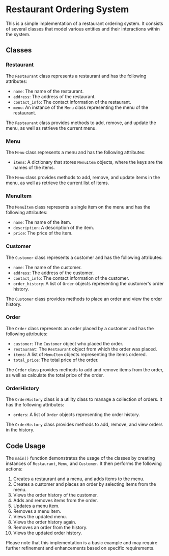 # Restaurant Ordering System

This is a simple implementation of a restaurant ordering system. It consists of several classes that model various entities and their interactions within the system.

## Classes

### Restaurant

The `Restaurant` class represents a restaurant and has the following attributes:

- `name`: The name of the restaurant.
- `address`: The address of the restaurant.
- `contact_info`: The contact information of the restaurant.
- `menu`: An instance of the `Menu` class representing the menu of the restaurant.

The `Restaurant` class provides methods to add, remove, and update the menu, as well as retrieve the current menu.

### Menu

The `Menu` class represents a menu and has the following attributes:

- `items`: A dictionary that stores `MenuItem` objects, where the keys are the names of the items.

The `Menu` class provides methods to add, remove, and update items in the menu, as well as retrieve the current list of items.

### MenuItem

The `MenuItem` class represents a single item on the menu and has the following attributes:

- `name`: The name of the item.
- `description`: A description of the item.
- `price`: The price of the item.

### Customer

The `Customer` class represents a customer and has the following attributes:

- `name`: The name of the customer.
- `address`: The address of the customer.
- `contact_info`: The contact information of the customer.
- `order_history`: A list of `Order` objects representing the customer's order history.

The `Customer` class provides methods to place an order and view the order history.

### Order

The `Order` class represents an order placed by a customer and has the following attributes:

- `customer`: The `Customer` object who placed the order.
- `restaurant`: The `Restaurant` object from which the order was placed.
- `items`: A list of `MenuItem` objects representing the items ordered.
- `total_price`: The total price of the order.

The `Order` class provides methods to add and remove items from the order, as well as calculate the total price of the order.

### OrderHistory

The `OrderHistory` class is a utility class to manage a collection of orders. It has the following attributes:

- `orders`: A list of `Order` objects representing the order history.

The `OrderHistory` class provides methods to add, remove, and view orders in the history.

## Code Usage

The `main()` function demonstrates the usage of the classes by creating instances of `Restaurant`, `Menu`, and `Customer`. It then performs the following actions:

1. Creates a restaurant and a menu, and adds items to the menu.
2. Creates a customer and places an order by selecting items from the menu.
3. Views the order history of the customer.
4. Adds and removes items from the order.
5. Updates a menu item.
6. Removes a menu item.
7. Views the updated menu.
8. Views the order history again.
9. Removes an order from the history.
10. Views the updated order history.

Please note that this implementation is a basic example and may require further refinement and enhancements based on specific requirements.
